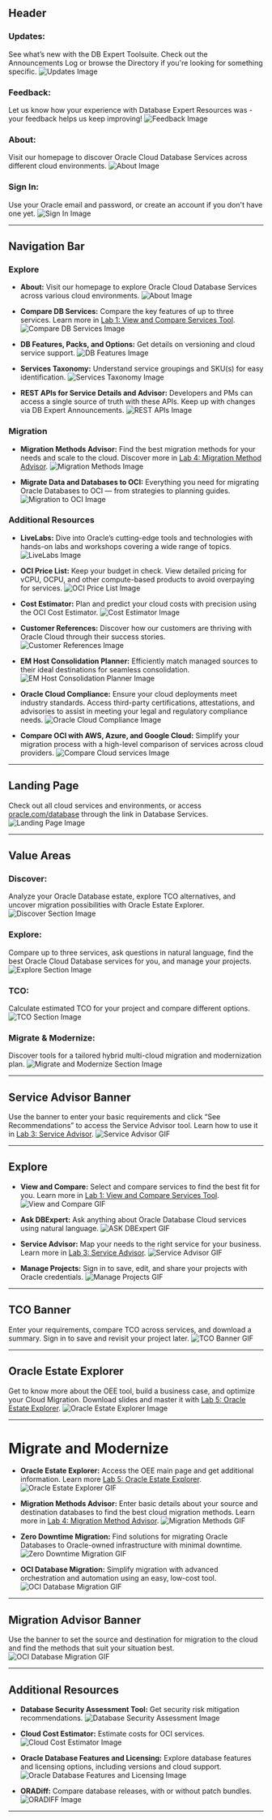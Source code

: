 ## Header
### **Updates:** 
See what’s new with the DB Expert Toolsuite. Check out the Announcements Log or browse the Directory if you're looking for something specific.
![Updates Image](./updates.png)

### **Feedback:** 
Let us know how your experience with Database Expert Resources was - your feedback helps us keep improving!
![Feedback Image](./feedback.png)

### **About:** 
Visit our homepage to discover Oracle Cloud Database Services across different cloud environments.
![About Image](./about.png)

### **Sign In:** 
Use your Oracle email and password, or create an account if you don't have one yet.
![Sign In Image](./signin.png)

---

## Navigation Bar
### **Explore**
- **About:** Visit our homepage to explore Oracle Cloud Database Services across various cloud environments.
![About Image](./explore_about.png)

- **Compare DB Services:** Compare the key features of up to three services. Learn more in [Lab 1: View and Compare Services Tool](https://oracle-dbexpert.github.io/database/db-expert-tool-suite/workshops/tenancy/index.html?lab=view-and-compare).
![Compare DB Services Image](./explore_compare.png)

- **DB Features, Packs, and Options:** Get details on versioning and cloud service support.
![DB Features Image](./explore_dbfeatures.png)

- **Services Taxonomy:** Understand service groupings and SKU(s) for easy identification.
![Services Taxonomy Image](./explore_servicetaxonomy.png)

- **REST APIs for Service Details and Advisor:** Developers and PMs can access a single source of truth with these APIs. Keep up with changes via DB Expert Announcements.
![REST APIs Image](./explore_apis.png)

### **Migration**
- **Migration Methods Advisor:** Find the best migration methods for your needs and scale to the cloud. Discover more in [Lab 4: Migration Method Advisor](https://oracle-dbexpert.github.io/database/db-expert-tool-suite/workshops/tenancy/index.html?lab=migration-advisor).
![Migration Methods Image](./migration_methods.png)

- **Migrate Data and Databases to OCI:** Everything you need for migrating Oracle Databases to OCI — from strategies to planning guides.
![Migration to OCI Image](./migration_oci.png)

### **Additional Resources**
- **LiveLabs:**  Dive into Oracle’s cutting-edge tools and technologies with hands-on labs and workshops covering a wide range of topics.
![LiveLabs Image](./resources_livelabs.png)

- **OCI Price List:** Keep your budget in check. View detailed pricing for vCPU, OCPU, and other compute-based products to avoid overpaying for services.
![OCI Price List Image](./resources_prices.png)

- **Cost Estimator:** Plan and predict your cloud costs with precision using the OCI Cost Estimator.
![Cost Estimator Image](./resources_cost.png)

- **Customer References:** Discover how our customers are thriving with Oracle Cloud through their success stories.
![Customer References Image](./resources_references.png)

- **EM Host Consolidation Planner:** Efficiently match managed sources to their ideal destinations for seamless consolidation.
![EM Host Consolidation Planner Image](./resources_emhost.png)

- **Oracle Cloud Compliance:** Ensure your cloud deployments meet industry standards. Access third-party certifications, attestations, and advisories to assist in meeting your legal and regulatory compliance needs.
![Oracle Cloud Compliance Image](./resources_compliance.png)

- **Compare OCI with AWS, Azure, and Google Cloud:** Simplify your migration process with a high-level comparison of services across cloud providers.
![Compare Cloud services Image](./resources_compare.png)

---

## Landing Page
Check out all cloud services and environments, or access [oracle.com/database](http://oracle.com/database) through the link in Database Services.
![Landing Page Image](./landing_page.png)

---

## Value Areas
### **Discover:** 
Analyze your Oracle Database estate, explore TCO alternatives, and uncover migration possibilities with Oracle Estate Explorer.
![Discover Section Image](./banner1_discover.png)

### **Explore:** 
Compare up to three services, ask questions in natural language, find the best Oracle Cloud Database services for you, and manage your projects.
![Explore Section Image](./banner1_explore.png)

### **TCO:** 
Calculate estimated TCO for your project and compare different options.
![TCO Section Image](./banner1_tco.png)

### **Migrate & Modernize:** 
Discover tools for a tailored hybrid multi-cloud migration and modernization plan.
![Migrate and Modernize Section Image](./banner1_migrate.png)

---

## Service Advisor Banner
Use the banner to enter your basic requirements and click “See Recommendations” to access the Service Advisor tool. Learn how to use it in [Lab 3: Service Advisor](https://oracle-dbexpert.github.io/database/db-expert-tool-suite/workshops/tenancy/index.html?lab=service-advisor).
![Service Advisor GIF](./serviceadvisor_banner.gif)

---

## Explore
- **View and Compare:** Select and compare services to find the best fit for you. Learn more in [Lab 1: View and Compare Services Tool](https://oracle-dbexpert.github.io/database/db-expert-tool-suite/workshops/tenancy/index.html?lab=view-and-compare).
![View and Compare GIF](./exploreb_viewcompare.gif)

- **Ask DBExpert:** Ask anything about Oracle Database Cloud services using natural language.
![ASK DBExpert GIF](./exploreb_askdb.gif)

- **Service Advisor:** Map your needs to the right service for your business. Learn more in [Lab 3: Service Advisor](https://oracle-dbexpert.github.io/database/db-expert-tool-suite/workshops/tenancy/index.html?lab=service-advisor).
![Service Advisor GIF](./exploreb_serviceadvisor.gif)

- **Manage Projects:** Sign in to save, edit, and share your projects with Oracle credentials.
![Manage Projects GIF](./exploreb_projects.gif)

---

## TCO Banner
Enter your requirements, compare TCO across services, and download a summary. Sign in to save and revisit your project later.
![TCO Banner GIF](./tco_banner.gif)

---

## Oracle Estate Explorer
Get to know more about the OEE tool, build a business case, and optimize your Cloud Migration. Download slides and master it with [Lab 5: Oracle Estate Explorer](https://oracle-dbexpert.github.io/database/db-expert-tool-suite/workshops/tenancy/index.html?lab=oracle-estate-explorer).
![Oracle Estate Explorer Image](./oee.png)

---

# Migrate and Modernize
- **Oracle Estate Explorer:** Access the OEE main page and get additional information. Learn more [Lab 5: Oracle Estate Explorer](https://oracle-dbexpert.github.io/database/db-expert-tool-suite/workshops/tenancy/index.html?lab=oracle-estate-explorer).
![Oracle Estate Explorer GIF](./migration_oee.gif)

- **Migration Methods Advisor:** Enter basic details about your source and destination databases to find the best cloud migration methods. Learn more in [Lab 4: Migration Method Advisor](https://oracle-dbexpert.github.io/database/db-expert-tool-suite/workshops/tenancy/index.html?lab=migration-advisor).
![Migration Methods GIF](./migration_to_banner.gif)


- **Zero Downtime Migration:** Find solutions for migrating Oracle Databases to Oracle-owned infrastructure with minimal downtime.
![Zero Downtime Migration GIF](./migration_zdm.gif)

- **OCI Database Migration:** Simplify migration with advanced orchestration and automation using an easy, low-cost tool.
![OCI Database Migration GIF](./migration_ocidb.gif)

---

## Migration Advisor Banner
Use the banner to set the source and destination for migration to the cloud and find the methods that suit your situation best.
![OCI Database Migration GIF](./migrationbanner.gif)

---

## Additional Resources
- **Database Security Assessment Tool:** Get security risk mitigation recommendations.
![Database Security Assessment Image](./services_dbsat.png)

- **Cloud Cost Estimator:** Estimate costs for OCI services.
![Cloud Cost Estimator Image](./services_cost.png)

- **Oracle Database Features and Licensing:** Explore database features and licensing options, including versions and cloud support.
![Oracle Database Features and Licensing Image](./services_dbfeatures.png)

- **ORADiff:** Compare database releases, with or without patch bundles.
![ORADIFF Image](./services_oradiff.png)

---